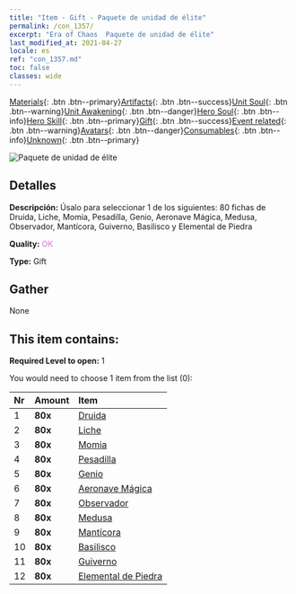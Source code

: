 ```yaml
---
title: "Item - Gift - Paquete de unidad de élite"
permalink: /con_1357/
excerpt: "Era of Chaos  Paquete de unidad de élite"
last_modified_at: 2021-04-27
locale: es
ref: "con_1357.md"
toc: false
classes: wide
---
```

 [Materials](/ItemsES/){: .btn .btn--primary}[Artifacts](/ItemsES/Artifacts/){: .btn .btn--success}[Unit Soul](/ItemsES/UnitSoul/){: .btn .btn--warning}[Unit Awakening](/ItemsES/UnitAwakening/){: .btn .btn--danger}[Hero Soul](/ItemsES/HeroSoul/){: .btn .btn--info}[Hero Skill](/ItemsES/HeroSkill/){: .btn .btn--primary}[Gift](/ItemsES/Gift/){: .btn .btn--success}[Event related](/ItemsES/Events/){: .btn .btn--warning}[Avatars](/ItemsES/Avatars/){: .btn .btn--danger}[Consumables](/ItemsES/Consumables/){: .btn .btn--info}[Unknown](/ItemsES/Unknown/){: .btn .btn--primary}

 ![Paquete de unidad de élite](/images/t/i_907054.png)

## Detalles
 **Descripción:** Úsalo para seleccionar 1 de los siguientes: 80 fichas de Druida, Liche, Momia, Pesadilla, Genio, Aeronave Mágica, Medusa, Observador, Mantícora, Guiverno, Basilisco y Elemental de Piedra

 **Quality:** <span style="color: #DA70D6">OK</span>

 **Type:** Gift

## Gather

  None

## This item contains:

 **Required Level to open:** 1

 You would need to choose 1 item from the list (0):

  | Nr | Amount |     Item    |
  |:---|:-------|:------------|
  | 1 |  **80x** | [Druida](/ItemsES/unt_206/) |  | 
  | 2 |  **80x** | [Liche](/ItemsES/unt_212/) |  | 
  | 3 |  **80x** | [Momia](/ItemsES/unt_215/) |  | 
  | 4 |  **80x** | [Pesadilla](/ItemsES/unt_233/) |  | 
  | 5 |  **80x** | [Genio](/ItemsES/unt_239/) |  | 
  | 6 |  **80x** | [Aeronave Mágica](/ItemsES/unt_242/) |  | 
  | 7 |  **80x** | [Observador](/ItemsES/unt_246/) |  | 
  | 8 |  **80x** | [Medusa](/ItemsES/unt_247/) |  | 
  | 9 |  **80x** | [Mantícora](/ItemsES/unt_249/) |  | 
  | 10 |  **80x** | [Basilisco](/ItemsES/unt_256/) |  | 
  | 11 |  **80x** | [Guiverno](/ItemsES/unt_258/) |  | 
  | 12 |  **80x** | [Elemental de Piedra](/ItemsES/unt_266/) |  | 
